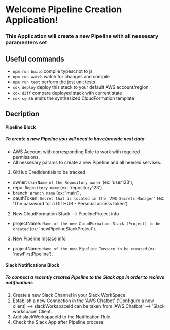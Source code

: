 # Welcome Pipeline Creation Application!
### This Application will create a new Pipeline with all nessesary paramenters set
## Useful commands
 * `npm run build`   compile typescript to js
 * `npm run watch`   watch for changes and compile
 * `npm run test`    perform the jest unit tests
 * `cdk deploy`      deploy this stack to your default AWS account/region
 * `cdk diff`        compare deployed stack with current state
 * `cdk synth`       emits the synthesized CloudFormation template

## Decription

#### Pipeline Block
##### To create a new Pipeline you will need to have/provide next data
* AWS Account with corresponding Role to work with required permissions.
* All nessesary params to create a new Pipeline and all needed servises.
1) GitHub Credidentials to be tracked
* owner: `UserName of the Repository owner` (ex: 'user123'), 
* repo: `Repository name` (ex: 'repository123'),
* branch: `Branch name` (ex: 'main'),
* oauthToken: `Secret that is located in the 'AWS Secrets Manager'` (ex: 'The password for a GITHUB - Personal access token')
2) New CloudFormation Stack --> PipelineProject info
* projectName: `Name of the new CloudFormation Stack (Project) to be created` (ex: 'newPipelineStackProject').
3) New Pipeline Instace info
* projectName: `Name of the new Pipeline Instace to be created` (ex: 'newFirstPipeline').


#### Slack Notifications Block
##### To connect a recently created Pipeline to the Slack app in order to recieve notifications
1) Create a new Slack Channel in your Slack WorkSpace.
2) Establish a new Connection in the 'AWS Chatbot' ('Configure a new client) 
--> slackWorkspaceId can be taken from 'AWS Chatbot' --> 'Slack workspace' Client.
3) Add slackWorkspaceId to the Notification Rule.
4) Check the Slack App after Pipeline process 